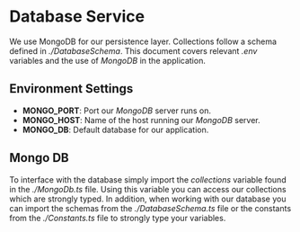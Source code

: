 # Database Service
We use MongoDB for our persistence layer. Collections follow a schema defined in _./DatabaseSchema_. 
This document covers relevant _.env_ variables and the use of _MongoDB_ in the application. 

## Environment Settings
- **MONGO_PORT**: Port our _MongoDB_ server runs on.
- **MONGO_HOST**: Name of the host running our _MongoDB_ server.
- **MONGO_DB**: Default database for our application.

## Mongo DB
To interface with the database simply import the _collections_ variable found in the _./MongoDb.ts_
file. Using this variable you can access our collections which are strongly typed. In addition, 
when working with our database you can import the schemas from the _./DatabaseSchema.ts_ file or 
the constants from the _./Constants.ts_ file to strongly type your variables.